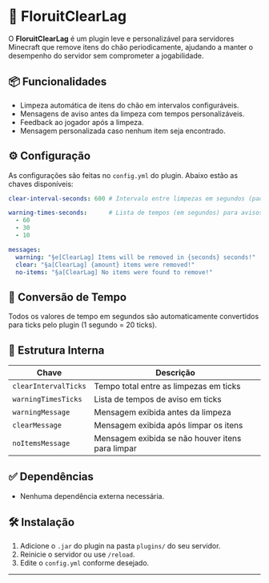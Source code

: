 # 🌿 FloruitClearLag

O **FloruitClearLag** é um plugin leve e personalizável para servidores Minecraft que remove itens do chão periodicamente, ajudando a manter o desempenho do servidor sem comprometer a jogabilidade.

## 📦 Funcionalidades

- Limpeza automática de itens do chão em intervalos configuráveis.
- Mensagens de aviso antes da limpeza com tempos personalizáveis.
- Feedback ao jogador após a limpeza.
- Mensagem personalizada caso nenhum item seja encontrado.

## ⚙️ Configuração

As configurações são feitas no `config.yml` do plugin. Abaixo estão as chaves disponíveis:

```yaml
clear-interval-seconds: 600 # Intervalo entre limpezas em segundos (padrão: 600s = 10 minutos)

warning-times-seconds:      # Lista de tempos (em segundos) para avisos antes da limpeza
  - 60
  - 30
  - 10

messages:
  warning: "§e[ClearLag] Items will be removed in {seconds} seconds!"
  clear: "§a[ClearLag] {amount} items were removed!"
  no-items: "§a[ClearLag] No items were found to remove!"
```

## 🔁 Conversão de Tempo

Todos os valores de tempo em segundos são automaticamente convertidos para ticks pelo plugin (1 segundo = 20 ticks).

## 📂 Estrutura Interna

| Chave                 | Descrição |
|----------------------|-----------|
| `clearIntervalTicks` | Tempo total entre as limpezas em ticks |
| `warningTimesTicks`  | Lista de tempos de aviso em ticks |
| `warningMessage`     | Mensagem exibida antes da limpeza |
| `clearMessage`       | Mensagem exibida após limpar os itens |
| `noItemsMessage`     | Mensagem exibida se não houver itens para limpar |

## ✅ Dependências

- Nenhuma dependência externa necessária.

## 🛠️ Instalação

1. Adicione o `.jar` do plugin na pasta `plugins/` do seu servidor.
2. Reinicie o servidor ou use `/reload`.
3. Edite o `config.yml` conforme desejado.

---
